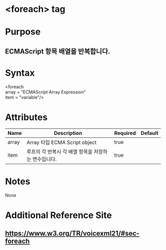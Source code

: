 # \<foreach> tag
# Purpose 
## ECMAScript 항목 배열을 반복합니다.

# Syntax
\<foreach\
array = "ECMAScript Array Expression"\
item = "variable"/>



# Attributes
|Name |Description |Required |Default|
|-----|------------|---------|-------|
|array |Array 타입 ECMA Script object | true    |      |
|item |루프의 각 반복시 각 배열 항목을 저장하는 변수입니다.|true|  |

# Notes
None
# Additional Reference Site
## https://www.w3.org/TR/voicexml21/#sec-foreach
